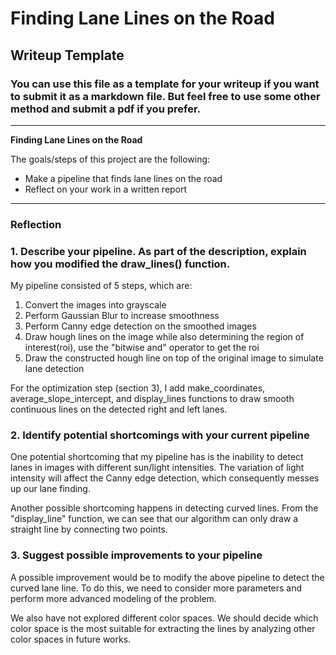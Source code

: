 # **Finding Lane Lines on the Road** 

## Writeup Template

### You can use this file as a template for your writeup if you want to submit it as a markdown file. But feel free to use some other method and submit a pdf if you prefer.

---

**Finding Lane Lines on the Road**

The goals/steps of this project are the following:
* Make a pipeline that finds lane lines on the road
* Reflect on your work in a written report

---

### Reflection

### 1. Describe your pipeline. As part of the description, explain how you modified the draw_lines() function.

My pipeline consisted of 5 steps, which are:
<ol>
 <li>Convert the images into grayscale</li>
 <li>Perform Gaussian Blur to increase smoothness</li>
 <li>Perform Canny edge detection on the smoothed images </li>
 <li> Draw hough lines on the image while also determining the region of interest(roi), use the "bitwise and" operator to get the roi</li>
 <li>Draw the constructed hough line on top of the original image to simulate lane detection</li>
 </ol>

For the optimization step (section 3), I  add make_coordinates, average_slope_intercept, and display_lines functions to draw smooth continuous lines on the detected right and left lanes.

### 2. Identify potential shortcomings with your current pipeline

One potential shortcoming that my pipeline has is the inability to detect lanes in images with different sun/light intensities. The variation of light intensity will affect the Canny edge detection, which consequently messes up our lane finding.

Another possible shortcoming happens in detecting curved lines. From the "display_line" function, we can see that our algorithm can only draw a straight line by connecting two points. 


### 3. Suggest possible improvements to your pipeline

A possible improvement would be to modify the above pipeline to detect the curved lane line. To do this, we need to consider more parameters and perform more advanced modeling of the problem.

We also have not explored different color spaces. We should decide which color space is the most suitable for extracting the lines by analyzing other color spaces in future works.
